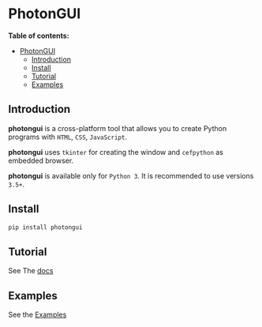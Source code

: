 # PhotonGUI
**Table of contents:**
- [PhotonGUI](#photongui)
  - [Introduction](#introduction)
  - [Install](#install)
  - [Tutorial](#tutorial)
  - [Examples](#examples)


## Introduction
**photongui** is a cross-platform tool that allows you to create Python programs with `HTML`, `CSS`, `JavaScript`.

**photongui** uses `tkinter` for creating the window and `cefpython` as embedded browser.

**photongui** is available only for `Python 3`. It is recommended to use versions `3.5+`.


## Install
```bash
pip install photongui
```

## Tutorial
See The [docs](docs)


## Examples
See the [Examples](examples/index.md)



